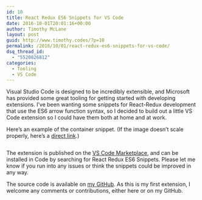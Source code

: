 ```yaml
---
id: 10
title: React Redux ES6 Snippets for VS Code
date: 2016-10-01T20:01:16+00:00
author: Timothy McLane
layout: post
guid: http://www.timothy.codes/?p=10
permalink: /2016/10/01/react-redux-es6-snippets-for-vs-code/
dsq_thread_id:
  - "5520826812"
categories:
  - Tooling
  - VS Code
---
```

Visual Studio Code is designed to be incredibly extensible, and Microsoft has provided some great tooling for getting started with developing extensions. I&#8217;ve been wanting some snippets for React-Redux development that use the ES6 arrow function syntax, so I decided to build out a little VS Code extension so I could have them both at home and at work.

Here&#8217;s an example of the container snippet. (If the image doesn&#8217;t scale properly, here&#8217;s a [direct link](https://github.com/timothymclane/vscode-react-redux-snippets/raw/master/images/container.gif).)

<img class="alignnone" src="https://i2.wp.com/github.com/timothymclane/vscode-react-redux-snippets/raw/master/images/container.gif?w=660&#038;ssl=1" alt="" data-recalc-dims="1" />

The extension is published on the [VS Code Marketplace](https://marketplace.visualstudio.com/items?itemName=timothymclane.react-redux-es6-snippets), and can be installed in Code by searching for React Redux ES6 Snippets. Please let me know if you run into any issues or think the snippets could be improved in any way.

The source code is available on [my GitHub](https://github.com/timothymclane/vscode-react-redux-snippets). As this is my first extension, I welcome any comments or contributions, either here or on my GitHub.